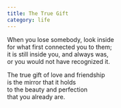 ```yaml
---
title: The True Gift
category: life
---
```


When you lose somebody, look inside  
for what first connected you to them;  
it is still inside you, and always was,  
or you would not have recognized it.

The true gift of love and friendship  
is the mirror that it holds  
to the beauty and perfection  
that you already are.
